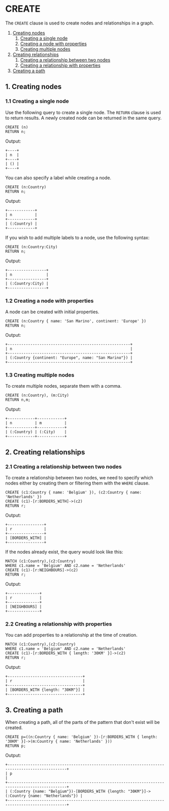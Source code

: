 # CREATE

The `CREATE` clause is used to create nodes and relationships in a graph.

1. [Creating nodes](create.md#1-creating-nodes)
   1. [Creating a single node](create.md#1-1-creating-a-single-node)
   2. [Creating a node with properties](create.md#1-2-creating-a-node-with-properties)
   3. [Creating multiple nodes](create.md#1-3-creating-multiple-nodes)
2. [Creating relationships](create.md#2-creating-relationships)
   1. [Creating a relationship between two nodes](create.md#2-1-creating-a-relationship-between-two-nodes)
   2. [Creating a relationship with properties](create.md#2-2-creating-a-relationship-with-properties)
3. [Creating a path](create.md#3-creating-a-path)

## 1. Creating nodes

### 1.1 Creating a single node

Use the following query to create a single node. The `RETURN` clause is used to return results. A newly created node can be returned in the same query.

```text
CREATE (n)
RETURN n;
```

Output:

```text
+----+
| n  |
+----+
| () |
+----+
```

You can also specify a label while creating a node.

```text
CREATE (n:Country)
RETURN n;
```

Output:

```text
+------------+
| n          |
+------------+
| (:Country) |
+------------+
```

If you wish to add multiple labels to a node, use the following syntax:

```text
CREATE (n:Country:City)
RETURN n;
```

Output:

```text
+-----------------+
| n               |
+-----------------+
| (:Country:City) |
+-----------------+
```

### 1.2 Creating a node with properties

A node can be created with initial properties.

```text
CREATE (n:Country { name: 'San Marino', continent: 'Europe' })
RETURN n;
```

Output:

```text
+------------------------------------------------------+
| n                                                    |
+------------------------------------------------------+
| (:Country {continent: "Europe", name: "San Marino"}) |
+------------------------------------------------------+
```

### 1.3 Creating multiple nodes

To create multiple nodes, separate them with a comma.

```text
CREATE (n:Country), (m:City)
RETURN n,m;
```

Output:

```text
+------------+------------+
| n          | m          |
+------------+------------+
| (:Country) | (:City)    |
+------------+------------+
```

## 2. Creating relationships

### 2.1 Creating a relationship between two nodes

To create a relationship between two nodes, we need to specify which nodes either by creating them or filtering them with the `WHERE` clause.

```text
CREATE (c1:Country { name: 'Belgium' }), (c2:Country { name: 'Netherlands' })
CREATE (c1)-[r:BORDERS_WITH]->(c2)
RETURN r;
```

Output:

```text
+----------------+
| r              |
+----------------+
| [BORDERS_WITH] |
+----------------+
```

If the nodes already exist, the query would look like this:

```text
MATCH (c1:Country),(c2:Country)
WHERE c1.name = 'Belgium' AND c2.name = 'Netherlands'
CREATE (c1)-[r:NEIGHBOURS]->(c2)
RETURN r;
```

Output:

```text
+--------------+
| r            |
+--------------+
| [NEIGHBOURS] |
+--------------+
```

### 2.2 Creating a relationship with properties

You can add properties to a relationship at the time of creation.

```text
MATCH (c1:Country),(c2:Country)
WHERE c1.name = 'Belgium' AND c2.name = 'Netherlands'
CREATE (c1)-[r:BORDERS_WITH { length: '30KM' }]->(c2)
RETURN r;
```

Output:

```text
+---------------------------------+
| r                               |
+---------------------------------+
| [BORDERS_WITH {length: "30KM"}] |
+---------------------------------+
```

## 3. Creating a path

When creating a path, all of the parts of the pattern that don't exist will be created.

```text
CREATE p=((n:Country { name: 'Belgium' })-[r:BORDERS_WITH { length: '30KM' }]->(m:Country { name: 'Netherlands' }))
RETURN p;
```

Output:

```text
+------------------------------------------------------------------------------------------------+
| p                                                                                              |
+------------------------------------------------------------------------------------------------+
| (:Country {name: "Belgium"})-[BORDERS_WITH {length: "30KM"}]->(:Country {name: "Netherlands"}) |
+------------------------------------------------------------------------------------------------+
```

